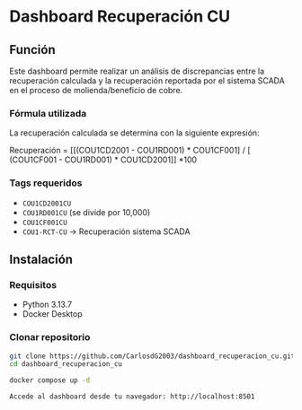 # Dashboard Recuperación CU

## Función
Este dashboard permite realizar un análisis de discrepancias entre la recuperación calculada y la recuperación reportada por el sistema SCADA en el proceso de molienda/beneficio de cobre.

### Fórmula utilizada
La recuperación calculada se determina con la siguiente expresión:

Recuperación = [[(COU1CD2001 - COU1RD001) * COU1CF001] / [ (COU1CF001 - COU1RD001) * COU1CD2001]] *100

### Tags requeridos
- `COU1CD2001CU`  
- `COU1RD001CU` (se divide por 10,000)  
- `COU1CF001CU` 
- `COU1-RCT-CU` → Recuperación sistema SCADA  


## Instalación

### Requisitos
- Python 3.13.7
- Docker Desktop

### Clonar repositorio
```bash
git clone https://github.com/CarlosdG2003/dashboard_recuperacion_cu.git
cd dashboard_recuperacion_cu

docker compose up -d

Accede al dashboard desde tu navegador: http://localhost:8501
